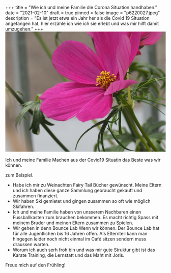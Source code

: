 +++
title = "Wie ich und meine Familie die Corona Situation handhaben."
date = "2021-02-10"
draft = true
pinned = false
image = "p6220027.jpeg"
description = "Es ist jetzt etwa ein Jahr her als die Covid 19 Situation angefangen hat, hier erzähle ich wie ich sie erlebt und was mir hilft damit umzugehen."
+++
![](p6220027.jpeg)

Ich und meine Familie Machen aus der Covid19 Situatin das Beste was wir können.

 zum Beispiel. 

* Habe ich mir zu Weinachten Fairy Tail Bücher gewünscht. Meine Eltern und ich haben diese ganze Sammlung gebraucht gekauft und zusammen finanziert. 
* Wir haben Ski gemietet und gingen zusammen so oft wie möglich Skifahren.
* Ich und meine Familie haben von unsserem Nachbaren einen Fussballkasten zum brauchen bekommen. Es macht richtig Spass mit meinem Bruder und meinen Eltern zusammen zu Spielen.
* Wir gehen in denn Bounce Lab Wenn wir können. Der Bounce Lab hat für alle Jugentlichen bis 16 Jahren offen. Als Elternteil kann man hingegen leider noch nicht einmal im Café sitzen sondern muss draussen warten.
* Worum ich auch serh froh bin und was mir gute Struktur gibt ist das Karate Training, die Lernstatt und das Maht mit Joris.

Freue mich auf den Frühling!